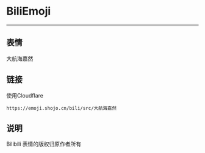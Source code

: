 # BiliEmoji
---
## 表情
大航海嘉然
## 链接
使用Cloudflare
```
https://emoji.shojo.cn/bili/src/大航海嘉然
```
## 说明
Bilibili 表情的版权归原作者所有
